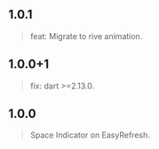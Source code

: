 ## 1.0.1
> feat: Migrate to rive animation.  

## 1.0.0+1
> fix: dart >=2.13.0.

## 1.0.0
> Space Indicator on EasyRefresh.
